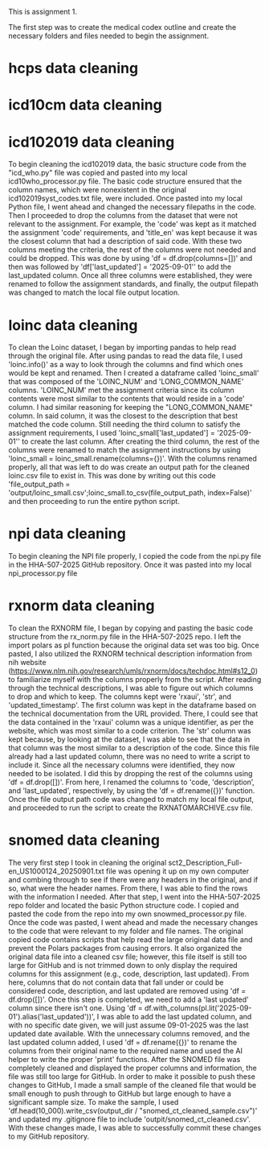 This is assignment 1. 

The first step was to create the medical codex outline and create the necessary folders and files needed to begin the assignment.  

# hcps data cleaning 

# icd10cm data cleaning 

# icd102019 data cleaning 
To begin cleaning the icd102019 data, the basic structure code from the "icd_who.py" file was copied and pasted into my local icd10who_processor.py file. The basic code structure ensured that the column names, which were nonexistent in the original icd102019syst_codes.txt file, were included. Once pasted into my local Python file, I went ahead and changed the necessary filepaths in the code. Then I proceeded to drop the columns from the dataset that were not relevant to the assignment. For example, the 'code' was kept as it matched the assignment 'code' requirements, and 'title_en' was kept because it was the closest column that had a description of said code. With these two columns meeting the criteria, the rest of the columns were not needed and could be dropped. This was done by using 'df = df.drop(columns=[])' and then was followed by 'df['last_updated'] = '2025-09-01'' to add the last_updated column. Once all three columns were established, they were renamed to follow the assignment standards, and finally, the output filepath was changed to match the local file output location.
 


# loinc data cleaning 
To clean the Loinc dataset, I began by importing pandas to help read through the original file. After using pandas to read the data file, I used 'loinc.info()' as a way to look through the columns and find which ones would be kept and renamed. Then I created a dataframe called 'loinc_small' that was composed of the 'LOINC_NUM' and 'LONG_COMMON_NAME' columns. 'LOINC_NUM' met the assignment criteria since its column contents were most similar to the contents that would reside in a 'code' column. I had similar reasoning for keeping the "LONG_COMMON_NAME" column. In said column, it was the closest to the description that best matched the code column. Still needing the third column to satisfy the assignment requirements, I used 'loinc_small['last_updated'] = '2025-09-01'' to create the last column. After creating the third column, the rest of the columns were renamed to match the assignment instructions by using 'loinc_small = loinc_small.rename(columns={})'. With the columns renamed properly, all that was left to do was create an output path for the cleaned loinc.csv file to exist in. This was done by writing out this code
'file_output_path = 'output/loinc_small.csv';loinc_small.to_csv(file_output_path, index=False)' and then proceeding to run the entire python script.


# npi data cleaning 
To begin cleaning the NPI file properly, I copied the code from the npi.py file in the HHA-507-2025 GitHub repository. Once it was pasted into my local npi_processor.py file 


# rxnorm data cleaning 
To clean the RXNORM file, I began by copying and pasting the basic code structure from the rx_norm.py file in the HHA-507-2025 repo. I left the import polars as pl function because the original data set was too big. Once pasted, I also utilized the RXNORM technical description information from nih website (https://www.nlm.nih.gov/research/umls/rxnorm/docs/techdoc.html#s12_0) to familiarize myself with the columns properly from the script. After reading through the technical descriptions, I was able to figure out which columns to drop and which to keep. The columns kept were 'rxaui', 'str', and 'updated_timestamp'. The first column was kept in the dataframe based on the technical documentation from the URL provided. There, I could see that the data contained in the 'rxaui' column was a unique identifier, as per the website, which was most similar to a code criterion. The 'str' column was kept because, by looking at the dataset, I was able to see that the data in that column was the most similar to a description of the code. Since this file already had a last updated column, there was no need to write a script to include it. Since all the necessary columns were identified, they now needed to be isolated. I did this by dropping the rest of the columns using 'df = df.drop([])'. From here, I renamed the columns to 'code, 'description’, and 'last_updated', respectively, by using the 'df = df.rename({})' function. Once the file output path code was changed to match my local file output, and proceeded to run the script to create the RXNATOMARCHIVE.csv file.


# snomed data cleaning 
The very first step I took in cleaning the original sct2_Description_Full-en_US1000124_20250901.txt file was opening it up on my own computer and combing through to see if there were any headers in the original, and if so, what were the header names. From there, I was able to find the rows with the information I needed. After that step, I went into the HHA-507-2025 repo folder and located the basic Python structure code. I copied and pasted the code from the repo into my own snowmed_processor.py file. Once the code was pasted, I went ahead and made the necessary changes to the code that were relevant to my folder and file names. The original copied code contains scripts that help read the large original data file and prevent the Polars packages from causing errors. It also organized the original data file into a cleaned csv file; however, this file itself is still too large for GitHub and is not trimmed down to only display the required columns for this assignment (e.g., code, description, last updated). From here, columns that do not contain data that fall under or could be considered code, description, and last updated are removed using 'df = df.drop([])'. Once this step is completed, we need to add a 'last updated' column since there isn't one. Using 'df = df.with_columns(pl.lit('2025-09-01').alias('last_updated'))', I was able to add the last updated column, and with no specific date given, we will just assume 09-01-2025 was the last updated date available. With the unnecessary columns removed, and the last updated column added, I used 'df = df.rename({})' to rename the columns from their original name to the required name and used the AI helper to write the proper 'print' functions. After the SNOMED file was completely cleaned and displayed the proper columns and information, the file was still too large for GitHub. In order to make it possible to push these changes to GitHub, I made a small sample of the cleaned file that would be small enough to push through to GitHub but large enough to have a significant sample size. To make the sample, I used 'df.head(10_000).write_csv(output_dir / "snomed_ct_cleaned_sample.csv")' and updated my .gitignore file to include 'outpit/snomed_ct_cleaned.csv'. With these changes made, I was able to successfully commit these changes to my GitHub repository. 